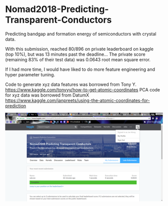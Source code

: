# Nomad2018-Predicting-Transparent-Conductors
Predicting bandgap and formation energy of semiconductors with crystal data.

With this submission, reached 80/896 on private leaderboard on kaggle (top 10%), but was 13 minutes past the deadline...
The private score (remaining 83% of their test data) was 0.0643 root mean square error.

If I had more time, I would have liked to do more feature engineering and hyper parameter tuning.
 
Code to generate xyz data features was borrowed from Tony Y. https://www.kaggle.com/tonyyy/how-to-get-atomic-coordinates 
PCA code for xyz data was borrowed from DatumX https://www.kaggle.com/janpreets/using-the-atomic-coordinates-for-prediction

![image](https://github.com/jcw024/Nomad2018-Predicting-Transparent-Conductors/blob/master/kaggle_nomad2018.png)
